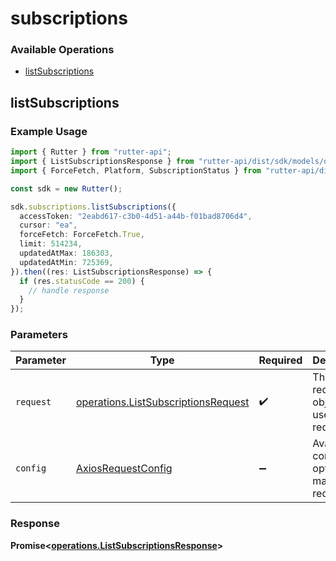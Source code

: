 # subscriptions

### Available Operations

* [listSubscriptions](#listsubscriptions)

## listSubscriptions

### Example Usage

```typescript
import { Rutter } from "rutter-api";
import { ListSubscriptionsResponse } from "rutter-api/dist/sdk/models/operations";
import { ForceFetch, Platform, SubscriptionStatus } from "rutter-api/dist/sdk/models/shared";

const sdk = new Rutter();

sdk.subscriptions.listSubscriptions({
  accessToken: "2eabd617-c3b0-4d51-a44b-f01bad8706d4",
  cursor: "ea",
  forceFetch: ForceFetch.True,
  limit: 514234,
  updatedAtMax: 186303,
  updatedAtMin: 725369,
}).then((res: ListSubscriptionsResponse) => {
  if (res.statusCode == 200) {
    // handle response
  }
});
```

### Parameters

| Parameter                                                                                  | Type                                                                                       | Required                                                                                   | Description                                                                                |
| ------------------------------------------------------------------------------------------ | ------------------------------------------------------------------------------------------ | ------------------------------------------------------------------------------------------ | ------------------------------------------------------------------------------------------ |
| `request`                                                                                  | [operations.ListSubscriptionsRequest](../../models/operations/listsubscriptionsrequest.md) | :heavy_check_mark:                                                                         | The request object to use for the request.                                                 |
| `config`                                                                                   | [AxiosRequestConfig](https://axios-http.com/docs/req_config)                               | :heavy_minus_sign:                                                                         | Available config options for making requests.                                              |


### Response

**Promise<[operations.ListSubscriptionsResponse](../../models/operations/listsubscriptionsresponse.md)>**

